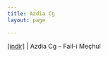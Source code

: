 ```yaml
---
title: Azdia Cg
layout: page

---
```

<a href="https://cloud.mail.ru/public/ad232abbd3f7/Azdia%20Cg.%20-%20Fail-i%20Me%C3%A7hul" target="_blank">[indir]</a>   |   Azdia Cg &#8211; Fail-i Meçhul